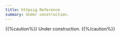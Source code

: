 ```yaml
---
title: httpsig Reference
summary: Under construction.
---
```


{{%caution%}}
Under construction.
{{%/caution%}}